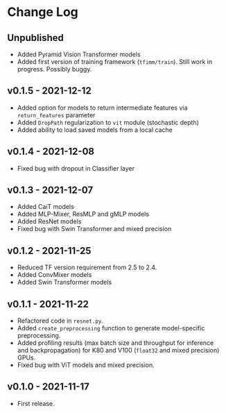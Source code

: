 # Change Log

## Unpublished

- Added Pyramid Vision Transformer models
- Added first version of training framework (`tfimm/train`). Still work in progress. 
  Possibly buggy.

## v0.1.5 - 2021-12-12

- Added option for models to return intermediate features via `return_features` 
  parameter
- Added `DropPath` regularization to `vit` module (stochastic depth)
- Added ability to load saved models from a local cache

## v0.1.4 - 2021-12-08

- Fixed bug with dropout in Classifier layer

## v0.1.3 - 2021-12-07

- Added CaiT models
- Added MLP-Mixer, ResMLP and gMLP models
- Added ResNet models
- Fixed bug with Swin Transformer and mixed precision

## v0.1.2 - 2021-11-25

- Reduced TF version requirement from 2.5 to 2.4.
- Added ConvMixer models
- Added Swin Transformer models

## v0.1.1 - 2021-11-22

- Refactored code in `resnet.py`.
- Added `create_preprocessing` function to generate model-specific preprocessing.
- Added profiling results (max batch size and throughput for inference and 
  backpropagation) for K80 and V100 (`float32` and mixed precision) GPUs.
- Fixed bug with ViT models and mixed precision.

## v0.1.0 - 2021-11-17

- First release.